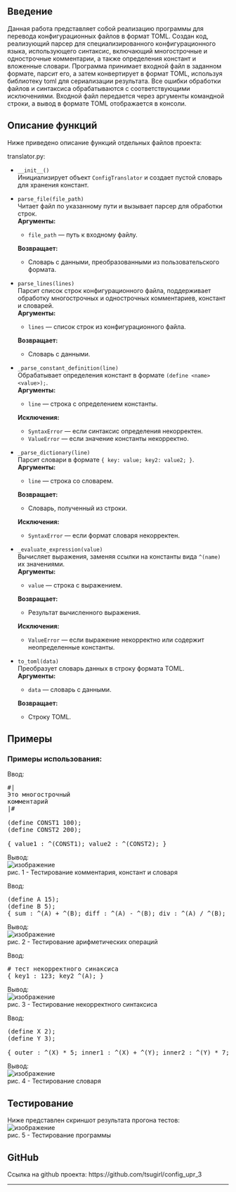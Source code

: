 <h2>Введение</h2>
Данная работа представляет собой реализацию программы для перевода конфигурационных файлов в формат TOML. Создан код, реализующий парсер для специализированного конфигурационного языка, использующего синтаксис, включающий многострочные и однострочные комментарии, а также определения констант и вложенные словари. Программа принимает входной файл в заданном формате, парсит его, а затем конвертирует в формат TOML, используя библиотеку toml для сериализации результата. Все ошибки обработки файлов и синтаксиса обрабатываются с соответствующими исключениями. Входной файл передается через аргументы командной строки, а вывод в формате TOML отображается в консоли.
<h2>Описание функций</h2>
Ниже приведено описание функций отдельных файлов проекта:

translator.py:
* `__init__()`  
  Инициализирует объект `ConfigTranslator` и создает пустой словарь для хранения констант.

* `parse_file(file_path)`  
  Читает файл по указанному пути и вызывает парсер для обработки строк.  
  **Аргументы:**  
  - `file_path` — путь к входному файлу.
  
  **Возвращает:**  
  - Словарь с данными, преобразованными из пользовательского формата.

* `parse_lines(lines)`  
  Парсит список строк конфигурационного файла, поддерживает обработку многострочных и однострочных комментариев, констант и словарей.  
  **Аргументы:**  
  - `lines` — список строк из конфигурационного файла.
   
  **Возвращает:**  
  - Словарь с данными.

* `_parse_constant_definition(line)`  
  Обрабатывает определения констант в формате `(define <name> <value>);`.  
  **Аргументы:**  
  - `line` — строка с определением константы.
  
  **Исключения:**  
  - `SyntaxError` — если синтаксис определения некорректен.  
  - `ValueError` — если значение константы некорректно.

* `_parse_dictionary(line)`  
  Парсит словари в формате `{ key: value; key2: value2; }`.  
  **Аргументы:**  
  - `line` — строка со словарем.
   
  **Возвращает:**  
  - Словарь, полученный из строки.
  
  **Исключения:**  
  - `SyntaxError` — если формат словаря некорректен.

* `_evaluate_expression(value)`  
  Вычисляет выражения, заменяя ссылки на константы вида `^(name)` их значениями.  
  **Аргументы:**  
  - `value` — строка с выражением.
  
  **Возвращает:**  
  - Результат вычисленного выражения.
  
  **Исключения:**  
  - `ValueError` — если выражение некорректно или содержит неопределенные константы.

* `to_toml(data)`  
  Преобразует словарь данных в строку формата TOML.  
  **Аргументы:**  
  - `data` — словарь с данными.
  
  **Возвращает:**  
  - Строку TOML.
<h2>Примеры</h2>

<h3>Примеры использования:</h3>
Ввод:

<pre>#| 
Это многострочный 
комментарий
|#

(define CONST1 100);
(define CONST2 200);

{ value1 : ^(CONST1); value2 : ^(CONST2); }
</pre>
Вывод:<br>
![изображение](https://github.com/user-attachments/assets/d30b2f95-87a5-4972-b26d-546763290f6d)
<br>рис. 1 - Тестирование комментария, констант и словаря<br>

Ввод:
<pre>
(define A 15);
(define B 5);
{ sum : ^(A) + ^(B); diff : ^(A) - ^(B); div : ^(A) / ^(B); mul : ^(A) * ^(B); }
</pre>
Вывод:<br>
![изображение](https://github.com/user-attachments/assets/da1a0aa6-32e2-42b3-bb19-592d770ebf3e)
<br>рис. 2 - Тестирование арифметических операций<br>

Ввод:
<pre>
# тест некорректного синаксиса
{ key1 : 123; key2 ^(A); }
</pre>
Вывод:<br>
![изображение](https://github.com/user-attachments/assets/600bcefd-c780-432e-8bed-3c027f744618)
<br>рис. 3 - Тестирование некорректного синтаксиса<br>

Ввод:
<pre>
(define X 2);
(define Y 3);

{ outer : ^(X) * 5; inner1 : ^(X) + ^(Y); inner2 : ^(Y) * 7; }
</pre>
Вывод:<br>
![изображение](https://github.com/user-attachments/assets/496882e7-1181-42fb-89e5-d13d34c020d0)
<br>рис. 4 - Тестирование словаря<br>

<h2>Тестирование</h2>

Ниже представлен скриншот результата прогона тестов:<br>
![изображение](https://github.com/user-attachments/assets/194bdc73-d2ee-4908-abf1-567f229cf764)
<br>рис. 5 - Тестирование программы<br>

<h2>GitHub</h2>
Ссылка на github проекта:
https://github.com/tsugirl/config_upr_3

****
